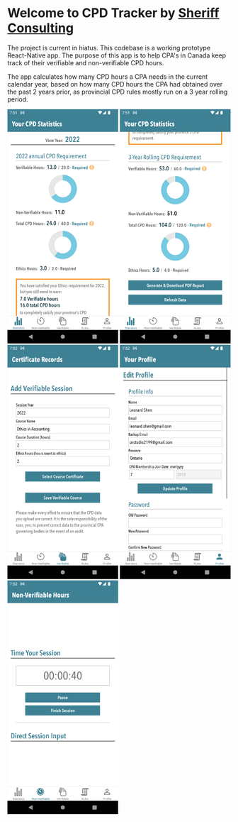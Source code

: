 # Welcome to CPD Tracker by [Sheriff Consulting](https://sheriffconsulting.com/)

The project is current in hiatus. This codebase is a working prototype React-Native app. 
The purpose of this app is to help CPA's in Canada keep track of their verifiable and non-verifiable CPD hours.

The app calculates how many CPD hours a CPA needs in the current calendar year, based on how many CPD hours the CPA had 
obtained over the past 2 years prior, as provincial CPD rules mostly run on a 3 year rolling period.

<img src="/images/stats1.png" width="250"> <img src="/images/stats2.png" width="250"> <img src="/images/ver.png" width="250"> <img src="/images/profile.png" width="250"> <img src="/images/timer.png" width="250">

